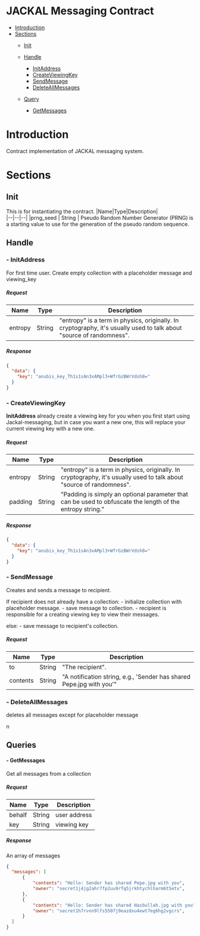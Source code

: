 
# JACKAL Messaging Contract
- [Introduction](#Introduction)
-  [Sections](#Sections)
    - [Init](#Init)
    - [Handle](#Handle)
        -  [InitAddress](#--InitAddress)
        -  [CreateViewingKey](#--CreateViewingKey)
        -  [SendMessage](#--SendMessage)
        -  [DeleteAllMessages](#--SendMessage)

     - [Query](#Query)
        - [GetMessages](#--GetContents)

# Introduction
Contract implementation of JACKAL messaging system.

# Sections

## Init
This is for instantiating the contract.
|Name|Type|Description|                                                                                       
|--|--|--|
|prng_seed  | String  |  Pseudo Random Number Generator (PRNG) is a starting value to use for the generation of the pseudo random sequence.

## Handle 
### - InitAddress
For first time user. Create empty collection with a placeholder message and viewing_key
##### Request
|Name|Type|Description|                                                                                       
|--|--|--|
|entropy  | String  |  "entropy" is a term in physics, originally. In cryptography, it's usually used to talk about "source of randomness". 

##### Response
```json
{
  "data": {
    "key": "anubis_key_Th1s1sAn3xAMpl3+WfrGzBWrVdsh8="
  }
}
```

### - CreateViewingKey
**InitAddress** already create a viewing key for you when you first start using Jackal-messaging, but in case you want a new one, this will replace your current viewing key with a new one. 
##### Request
|Name|Type|Description|                                                                                       
|--|--|--|
|entropy  | String  |  "entropy" is a term in physics, originally. In cryptography, it's usually used to talk about "source of randomness". 
|padding  | String  |  "Padding is simply an optional parameter that can be used to obfuscate the length of the entropy string."

##### Response
```json
{
  "data": {
    "key": "anubis_key_Th1s1sAn3xAMpl3+WfrGzBWrVdsh8="
  }
}
```

### - SendMessage
Creates and sends a message to recipient. 

If recipient does not already have a collection:
    - initialize collection with placeholder message.
    - save message to collection.
    - recipient is responsible for a creating viewing key to view their messages. 

else:
    - save message to recipient's collection. 

##### Request
|Name|Type|Description|                                                                                       
|--|--|--|
|to  | String  |  "The recipient". 
|contents  | String  |  "A notification string, e.g., 'Sender has shared Pepe.jpg with you'"

### - DeleteAllMessages 

deletes all messages except for placeholder message 

n

## Queries

#### - GetMessages
Get all messages from a collection 

##### Request
|Name|Type|Description|                                                                                       
|--|--|--|
|behalf | String  | user address
|key    | String  | viewing key

##### Response

An array of messages 

```json
{
  "messages": [
      {
          "contents": "Hello: Sender has shared Pepe.jpg with you",
          "owner": "secret1j4jg2ahr7fp2uu9rfq5jrkhtychlharm6t5etx", 
      },
      {
          "contents": "Hello: Sender has shared Hasbullah.jpg with you",
          "owner": "secret1h7rvnn9lfs5507j9eazdxu4ewt7eg6hg2vgcrs", 
      }
  ]
}
```


